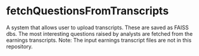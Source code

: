 # fetchQuestionsFromTranscripts
A system that allows user to upload transcripts. These are saved as FAISS dbs. The most interesting questions raised by analysts are fetched from the earnings transcripts.
Note: The input earnings transcript files are not in this repository.
